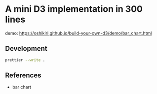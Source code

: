 # A mini D3 implementation in 300 lines

demo: <https://oshikiri.github.io/build-your-own-d3/demo/bar_chart.html>

## Development

```sh
prettier --write .
```

## References

- bar chart
